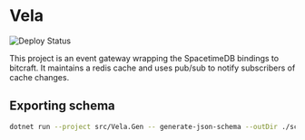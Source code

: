 # Vela

![Deploy Status](https://img.shields.io/github/actions/workflow/status/trinitrotoluene/vela/deploy.yml?branch=master&style=flat-square)

This project is an event gateway wrapping the SpacetimeDB bindings to bitcraft. It maintains a redis cache and uses pub/sub to notify subscribers of cache changes.

## Exporting schema

```sh
dotnet run --project src/Vela.Gen -- generate-json-schema --outDir ./schema-output
```
